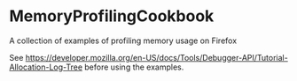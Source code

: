 MemoryProfilingCookbook
=======================

A collection of examples of profiling memory usage on Firefox

See https://developer.mozilla.org/en-US/docs/Tools/Debugger-API/Tutorial-Allocation-Log-Tree before using the examples.
